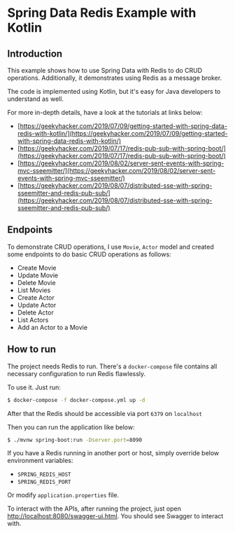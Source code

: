 # Spring Data Redis Example with Kotlin

## Introduction

This example shows how to use Spring Data with Redis to do CRUD operations. Additionally, it demonstrates using Redis as a message broker.

The code is implemented using Kotlin, but it's easy for Java developers to understand as well.

For more in-depth details, have a look at the tutorials at links below:

- [https://geekyhacker.com/2019/07/09/getting-started-with-spring-data-redis-with-kotlin/](https://geekyhacker.com/2019/07/09/getting-started-with-spring-data-redis-with-kotlin/)
- [https://geekyhacker.com/2019/07/17/redis-pub-sub-with-spring-boot/](https://geekyhacker.com/2019/07/17/redis-pub-sub-with-spring-boot/)
- [https://geekyhacker.com/2019/08/02/server-sent-events-with-spring-mvc-sseemitter/](https://geekyhacker.com/2019/08/02/server-sent-events-with-spring-mvc-sseemitter/)
- [https://geekyhacker.com/2019/08/07/distributed-sse-with-spring-sseemitter-and-redis-pub-sub/](https://geekyhacker.com/2019/08/07/distributed-sse-with-spring-sseemitter-and-redis-pub-sub/)

## Endpoints

To demonstrate CRUD operations, I use `Movie`, `Actor` model and created some endpoints to do basic CRUD operations as follows:

- Create Movie
- Update Movie
- Delete Movie
- List Movies
- Create Actor
- Update Actor
- Delete Actor
- List Actors
- Add an Actor to a Movie 
 
## How to run

The project needs Redis to run. There's a `docker-compose` file contains all necessary configuration to run Redis flawlessly.

To use it. Just run:

```bash
$ docker-compose -f docker-compose.yml up -d
``` 

After that the Redis should be accessible via port `6379` on `localhost` 

Then you can run the application like below:

```bash
$ ./mvnw spring-boot:run -Dserver.port=8090
```

If you have a Redis running in another port or host, simply override below environment variables:

- `SPRING_REDIS_HOST`
- `SPRING_REDIS_PORT`

Or modify `application.properties` file.

To interact with the APIs, after running the project, just open [http://localhost:8080/swagger-ui.html](http://localhost:8080/swagger-ui.html). You should see Swagger to interact with.
